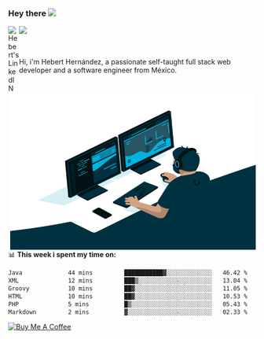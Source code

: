 ### Hey there <img src="https://media.giphy.com/media/hvRJCLFzcasrR4ia7z/giphy.gif" width="25px">
<a href="https://www.linkedin.com/in/evertcode/" target="_blank">
  <img align="left" alt="Hebert's LinkedIN" width="22px" src="https://raw.githubusercontent.com/peterthehan/peterthehan/master/assets/linkedin.svg" />
</a>

![](https://visitor-badge.glitch.me/badge?page_id=evertcode.evertcode)

<br />

Hi, i'm Hebert Hernández, a passionate self-taught full stack web developer and a software engineer from México.

<img align="right" alt="GIF" src="https://github.com/evertcode/evertcode/blob/master/code.gif?raw=true" width="500" height="320" />

📊 **This week i spent my time on:**

<!--START_SECTION:waka-->

```text
Java             44 mins         ███████████▓░░░░░░░░░░░░░   46.42 %
XML              12 mins         ███▒░░░░░░░░░░░░░░░░░░░░░   13.04 %
Groovy           10 mins         ██▓░░░░░░░░░░░░░░░░░░░░░░   11.05 %
HTML             10 mins         ██▓░░░░░░░░░░░░░░░░░░░░░░   10.53 %
PHP              5 mins          █▒░░░░░░░░░░░░░░░░░░░░░░░   05.43 %
Markdown         2 mins          ▓░░░░░░░░░░░░░░░░░░░░░░░░   02.33 %
```

<!--END_SECTION:waka-->

<a href="https://www.buymeacoffee.com/evertcode" target="_blank"><img src="https://cdn.buymeacoffee.com/buttons/v2/default-red.png" alt="Buy Me A Coffee" width="150" ></a>

